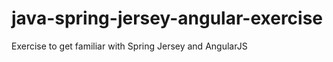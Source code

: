 java-spring-jersey-angular-exercise
===================================

Exercise to get familiar with Spring Jersey and AngularJS
